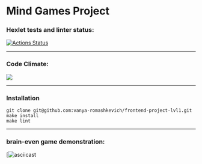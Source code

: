 # Mind Games Project
### Hexlet tests and linter status:
[![Actions Status](https://github.com/vanya-romashkevich/frontend-project-lvl1/workflows/hexlet-check/badge.svg)](https://github.com/vanya-romashkevich/frontend-project-lvl1/actions)

---

### Code Climate:
<a href="https://codeclimate.com/github/vanya-romashkevich/frontend-project-lvl1/maintainability"><img src="https://api.codeclimate.com/v1/badges/0d29f0cf4cd7dca9cb5a/maintainability" /></a>

---

### Installation
```
git clone git@github.com:vanya-romashkevich/frontend-project-lvl1.git
make install 
make lint 
```

---

### brain-even game demonstration:
[![asciicast](https://asciinema.org/a/GjSigkXr45JMiqXRsisvIyCeZ)
